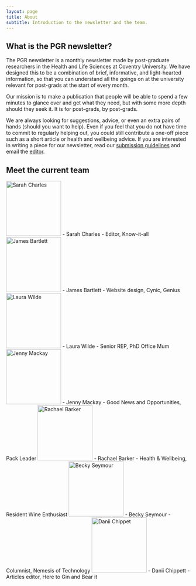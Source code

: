 ```yaml
---
layout: page
title: About
subtitle: Introduction to the newsletter and the team.
---
```


## What is the PGR newsletter?

The PGR newsletter is a monthly newsletter made by post-graduate researchers in the Health and Life Sciences at Coventry University. We have designed this to be a combination of brief, informative, and light-hearted information, so that you can understand all the goings on at the university relevant for post-grads at the start of every month.

Our mission is to make a publication that people will be able to spend a few minutes to glance over and get what they need, but with some more depth should they seek it. It is for post-grads, by post-grads.

We are always looking for suggestions, advice, or even an extra pairs of hands (should you want to help). Even if you feel that you do not have time to commit to regularly helping out, you could still contribute a one-off piece such as a short article or health and wellbeing advice. If you are interested in writing a piece for our newsletter, read our [submission guidelines](https://hls-pgr-newsletter.github.io/HLS-PGR-newsletter.github.io/contactus/) and email the [editor](mailto:cov.pgrnewsletter+editor@gmail.com).

## Meet the current team

<img src="{{ site.baseurl }}/img/team/Sarah-profile.png" alt="Sarah Charles" width = "150" />
- Sarah Charles - Editor, Know-it-all

<img src="{{ site.baseurl }}/img/team/James-profile.png" alt="James Bartlett" width = "150" />
- James Bartlett - Website design, Cynic, Genius

<img src="{{ site.baseurl }}/img/team/Laura-profile.png" alt="Laura Wilde" width = "150" />
- Laura Wilde - Senior REP, PhD Office Mum

<img src="{{ site.baseurl }}/img/team/Jenny-profile.png" alt="Jenny Mackay" width = "150" />
- Jenny Mackay - Good News and Opportunities, Pack Leader

<img src="{{ site.baseurl }}/img/team/Rachael-profile.png" alt="Rachael Barker" width = "150" />
- Rachael Barker - Health & Wellbeing, Resident Wine Enthusiast

<img src="{{ site.baseurl }}/img/team/Becki-profile.png" alt="Becky Seymour" width = "150" />
- Becky Seymour - Columnist, Nemesis of Technology

<img src="{{ site.baseurl }}/img/team/Danii-profile.png" alt="Danii Chippet" width = "150" />
- Danii Chippett - Articles editor, Here to Gin and Bear it
